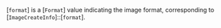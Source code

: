 [`format`] is a [`Format`] value indicating the image format,
corresponding to [`ImageCreateInfo`]::[`format`].